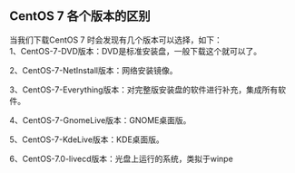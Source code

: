 ## CentOS 7 各个版本的区别
当我们下载CentOS 7 时会发现有几个版本可以选择，如下：     
1、CentOS-7-DVD版本：DVD是标准安装盘，一般下载这个就可以了。

2、CentOS-7-NetInstall版本：网络安装镜像。

3、CentOS-7-Everything版本：对完整版安装盘的软件进行补充，集成所有软件。

4、CentOS-7-GnomeLive版本：GNOME桌面版。

5、CentOS-7-KdeLive版本：KDE桌面版。

6、CentOS-7.0-livecd版本：光盘上运行的系统，类拟于winpe